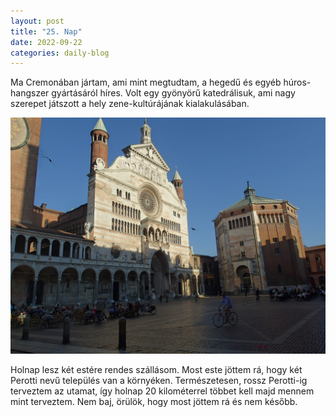 ```yaml
---
layout: post
title: "25. Nap"
date: 2022-09-22
categories: daily-blog
---
```


Ma Cremonában jártam, ami mint megtudtam, a hegedű és egyéb húros-hangszer gyártásáról híres. Volt egy gyönyörű katedrálisuk, ami nagy szerepet játszott a hely zene-kultúrájának kialakulásában.

![Katedrális](/day25katedralis.jpg)

Holnap lesz két estére rendes szállásom. Most este jöttem rá, hogy két Perotti nevű település van a környéken. Természetesen, rossz Perotti-ig terveztem az utamat, így holnap 20 kilométerrel többet kell majd mennem mint terveztem. Nem baj, örülök, hogy most jöttem rá és nem később.
